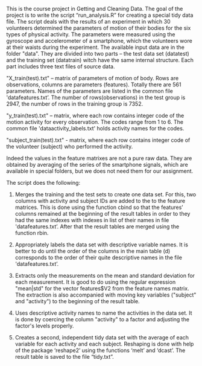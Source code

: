 This is the course project in Getting and Cleaning Data. The goal of the project
is to write the script “run\_analysis.R” for creating a special tidy data file.
The script deals with the results of an experiment in which 30 volunteers
determined the parameters of motion of their bodies for the six types of
physical activity. The parameters were measured using the gyroscope and
accelerometer of a smartphone, which the volunteers wore at their waists during
the experiment. The available input data are in the folder "data". They are
divided into two parts – the test data set (datatest) and the training set
(datatrain) witch have the same internal structure. Each part includes three
text files of source data.

"X\_train(test).txt" – matrix of parameters of motion of body.  Rows are
observations, columns are parameters (features).  Totally there are 561
parameters. Names of the parameters are listed in the common file
'datafeatures.txt’. The number of rows(observations) in the test group is 2947,
the number of rows in the training group is 7352.

"y\_train(test).txt" – matrix, where each row contains integer code of the
motion activity for every observation. The codes range from 1 to 6. The common
file 'dataactivity\_labels.txt' holds activity names for the codes.

"subject\_train(test).txt" - matrix, where each row contains integer code of the
volunteer (subject) who performed the activity.

Indeed the values in the feature matrixes are not a pure raw data. They are
obtained by averaging of the series of the  smartphone signals, which are
available in special folders, but we does not need them for our assignment.  


The script does the following:

1.  Merges the training and the test sets to create one data set. For this, two
    columns with activity and subject IDs are added to the to the feature
    matrices. This is done using the function cbind  so that the features’
    columns remained at the beginning of the result tables in order to they had
    the same indexes with indexes in list of their names in file
    'datafeatures.txt’. After that the result tables are merged using the
    function rbin.

2.  Appropriately labels the data set with descriptive variable names. It is
    better to do until the order of the columns in the main table (d)
    corresponds to the order of their quite descriptive names in the file
    'datafeatures.txt’.

3.  Extracts only the measurements on the mean and standard deviation for each
    measurement. It is good to do using the regular expression "mean\|std" for
    the vector features\$V2 from the feature names matrix. The extraction is
    also accompanied with moving key variables ("subject" and "activity") to the
    beginning of the result table.

4.  Uses descriptive activity names to name the activities in the data set. It
    is done by coercing the column "activity"  to a factor and adjusting the
    factor's levels properly.

5.  Creates a second, independent tidy data set with the average of each
    variable for each activity and each subject. Reshaping is done with help of
    the package ‘reshape2’ using the functions ‘melt’ and ‘dcast’. The result
    table is saved to the file “tidy.txt”.

 
